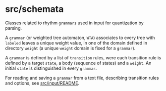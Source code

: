 # src/schemata
Classes related to rhythm `grammars` used in input for quantization by parsing.

A `grammar` (or weighted tree automaton, `WTA`) associates to every tree with `labeled` leaves a unique weight value, in one of the domain defined in directory `weight` (a unique `weight` domain is fixed for a `grammar`).

A `grammar` is defined by a list of `transition` rules, were each transition rule is defined by a target `state`, a body (sequence of states) and a `weight`.
An initial `state` is distinguished in every `grammar`.

For reading and saving a `grammar` from a text file, describing transition rules and options, see [src/input/README](../input/README.md).


